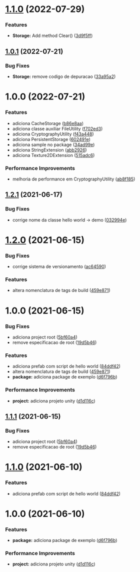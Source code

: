 # [1.1.0](https://github.com/homy-game-studio/hgs-unity-local-storage/compare/v1.0.1...v1.1.0) (2022-07-29)


### Features

* **Storage:** Add method Clear() ([3d9f5ff](https://github.com/homy-game-studio/hgs-unity-local-storage/commit/3d9f5ff9115587e88da920c268b643d8a23c1673))

## [1.0.1](https://github.com/homy-game-studio/hgs-unity-local-storage/compare/v1.0.0...v1.0.1) (2022-07-21)


### Bug Fixes

* **Storage:** remove codigo de depuracao ([33a95a2](https://github.com/homy-game-studio/hgs-unity-local-storage/commit/33a95a24e420505e08905ef4bff27341c0f410cf))

# 1.0.0 (2022-07-21)


### Features

* adiciona CacheStorage ([b86e8aa](https://github.com/homy-game-studio/hgs-unity-file-control/commit/b86e8aa761cb435c6c5ba44ae6f54456736f2958))
* adiciona classe auxiliar FileUtility ([f702ed3](https://github.com/homy-game-studio/hgs-unity-file-control/commit/f702ed3472ac1b9eaeeb78496a7bcb0fdd3f025b))
* adiciona CryptographyUtility ([f43a448](https://github.com/homy-game-studio/hgs-unity-file-control/commit/f43a448adeefb694085912d37c1fc57c05c6246d))
* adiciona PersistentStorage ([602491e](https://github.com/homy-game-studio/hgs-unity-file-control/commit/602491ee781b10af53ca0830a6cd37e8755c2f1b))
* adiciona sample no package ([34ad99e](https://github.com/homy-game-studio/hgs-unity-file-control/commit/34ad99e4abd679b8a7d8bea08041ac7a28c3a9f5))
* adiciona StringExtension ([abb2926](https://github.com/homy-game-studio/hgs-unity-file-control/commit/abb292675abf64e38baa4a9327afce655b80d30b))
* adiciona Texture2DExtension ([515adc6](https://github.com/homy-game-studio/hgs-unity-file-control/commit/515adc635b61b227650a6180f51220945cab49a4))


### Performance Improvements

* melhoria de performance em CryptographyUtility ([ab8f185](https://github.com/homy-game-studio/hgs-unity-file-control/commit/ab8f1851d79e643e5ae7d9191c56481824bd9de5))

## [1.2.1](https://github.com/homy-game-studio/hgs-upm-template/compare/v1.2.0...v1.2.1) (2021-06-17)


### Bug Fixes

* corrige nome da classe hello world -> demo ([032994e](https://github.com/homy-game-studio/hgs-upm-template/commit/032994ea866beb06e6fea366770bea5b43808825))

# [1.2.0](https://github.com/homy-game-studio/hgs-upm-template/compare/v1.1.1...v1.2.0) (2021-06-15)


### Bug Fixes

* corrige sistema de versionamento ([ac64590](https://github.com/homy-game-studio/hgs-upm-template/commit/ac64590f9b7a3bd0b949798140efc6a38939cdbb))


### Features

* altera nomenclatura de tags de build ([459e871](https://github.com/homy-game-studio/hgs-upm-template/commit/459e871015873bfc41cdfaebfd21ba1c04ea354c))

# 1.0.0 (2021-06-15)


### Bug Fixes

* adiciona project root ([5bf60a4](https://github.com/homy-game-studio/hgs-upm-template/commit/5bf60a4a5cf98fb5eb787d85b6e68e367e8fb128))
* remove especificacao de root ([19d5b46](https://github.com/homy-game-studio/hgs-upm-template/commit/19d5b46d635880a9eda55eed4c64e38923567f8d))


### Features

* adiciona prefab com script de hello world ([84ddf42](https://github.com/homy-game-studio/hgs-upm-template/commit/84ddf42b270144ba65757ad2a690c0909a55c4fa))
* altera nomenclatura de tags de build ([459e871](https://github.com/homy-game-studio/hgs-upm-template/commit/459e871015873bfc41cdfaebfd21ba1c04ea354c))
* **package:** adiciona package de exemplo ([d6f796b](https://github.com/homy-game-studio/hgs-upm-template/commit/d6f796b1e58f231000625219de35bb49e929515b))


### Performance Improvements

* **project:** adiciona projeto unity ([d1d116c](https://github.com/homy-game-studio/hgs-upm-template/commit/d1d116cd069b3b87b277b5bf1785a1bff755e445))

## [1.1.1](https://github.com/homy-game-studio/hgs-upm-template/compare/v1.1.0...v1.1.1) (2021-06-15)


### Bug Fixes

* adiciona project root ([5bf60a4](https://github.com/homy-game-studio/hgs-upm-template/commit/5bf60a4a5cf98fb5eb787d85b6e68e367e8fb128))
* remove especificacao de root ([19d5b46](https://github.com/homy-game-studio/hgs-upm-template/commit/19d5b46d635880a9eda55eed4c64e38923567f8d))

# [1.1.0](https://github.com/homy-game-studio/hgs-upm-template/compare/v1.0.0...v1.1.0) (2021-06-10)


### Features

* adiciona prefab com script de hello world ([84ddf42](https://github.com/homy-game-studio/hgs-upm-template/commit/84ddf42b270144ba65757ad2a690c0909a55c4fa))

# 1.0.0 (2021-06-10)


### Features

* **package:** adiciona package de exemplo ([d6f796b](https://github.com/homy-game-studio/hgs-upm-template/commit/d6f796b1e58f231000625219de35bb49e929515b))


### Performance Improvements

* **project:** adiciona projeto unity ([d1d116c](https://github.com/homy-game-studio/hgs-upm-template/commit/d1d116cd069b3b87b277b5bf1785a1bff755e445))
